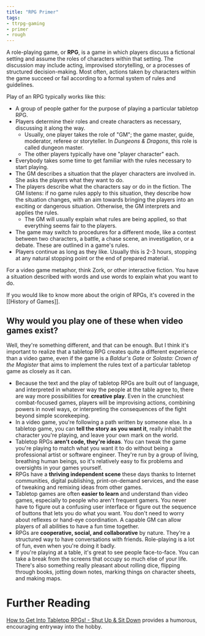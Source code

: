 ```yaml
---
title: "RPG Primer"
tags:
- ttrpg-gaming
- primer
- rough
---
```


A role-playing game, or **RPG**, is a game in which players discuss a fictional setting and assume the roles of characters within that setting. The discussion may include acting, improvised storytelling, or a processes of structured decision-making. Most often, actions taken by characters within the game succeed or fail according to a formal system of rules and guidelines.

Play of an RPG typically works like this:
- A group of people gather for the purpose of playing a particular tabletop RPG.
- Players determine their roles and create characters as necessary, discussing it along the way.
	- Usually, one player takes the role of "GM"; the game master, guide, moderator, referee or storyteller. In *Dungeons & Dragons*, this role is called dungeon master.
	- The other players typically have one "player character" each.
- Everybody takes some time to get familiar with the rules necessary to start playing.
- The GM describes a situation that the player characters are involved in. She asks the players what they want to do.
- The players describe what the characters say or do in the fiction.  The GM listens: if no game rules apply to this situation, they describe how the situation changes, with an aim towards bringing the players into an exciting or dangerous situation. Otherwise, the GM interprets and applies the rules.
	- The GM will usually explain what rules are being applied, so that everything seems fair to the players.
- The game may switch to procedures for a different mode, like a contest between two characters, a battle, a chase scene, an investigation, or a debate. These are outlined in a game's rules.
- Players continue as long as they like. Usually this is 2-3 hours, stopping at any natural stopping point or the end of prepared material.

For a video game metaphor, think Zork, or other interactive fiction. You have a situation described with words and use words to explain what you want to do.

If you would like to know more about the origin of RPGs, it's covered in the [[History of Games]].

## Why would you play one of these when video games exist?

Well, they're something different, and that can be enough. But I think it's important to realize that a tabletop RPG creates quite a different experience than a video game, even if the game is a *Baldur's Gate* or *Solasta: Crown of the Magister* that aims to implement the rules text of a particular tabletop game as closely as it can.

- Because the text and the play of tabletop RPGs are built out of language, and interpreted in whatever way the people at the table agree to, there are way more possibilities for **creative play**. Even in the crunchiest combat-focused games, players will be improvising actions, combining powers in novel ways, or interpreting the consequences of the fight beyond simple scorekeeping.
- In a video game, you're following a path written by someone else. In a tabletop game, you can **tell the story as you want it**, really inhabit the character you're playing, and leave your own mark on the world.
- Tabletop RPGs **aren't code, they're ideas**. You can tweak the game you're playing to match what you want it to do without being a professional artist or software engineer. They're run by a group of living, breathing human beings, so it's relatively easy to fix problems and oversights in your games yourself.
- RPGs have a **thriving independent scene** these days thanks to Internet communities, digital publishing, print-on-demand services, and the ease of tweaking and remixing ideas from other games.
- Tabletop games are often **easier to learn** and understand than video games, especially to people who aren't frequent gamers. You never have to figure out a confusing user interface or figure out the sequence of buttons that lets you do what you want. You don't need to worry about reflexes or hand-eye coordination. A capable GM can allow players of all abilities to have a fun time together.
- RPGs are **cooperative, social, and collaborative** by nature. They're a structured way to have conversations with friends. Role-playing is a lot of fun, even when you're doing it badly.
- If you're playing at a table, it's great to see people face-to-face. You can take a break from the screens that occupy so much else of your life. There's also something really pleasant about rolling dice, flipping through books, jotting down notes, marking things on character sheets, and making maps.

# Further Reading

[How to Get Into Tabletop RPGs! - Shut Up & Sit Down](https://www.youtube.com/watch?v=N9NtdF51GWE) provides a humorous, encouraging entryway into the hobby.